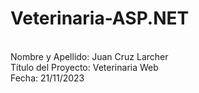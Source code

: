 # Veterinaria-ASP.NET

<br>Nombre y Apellido: Juan Cruz Larcher
<br>Título del Proyecto: Veterinaria Web
<br>Fecha: 21/11/2023
